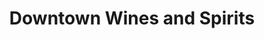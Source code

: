 ---
title: "Downtown Wines and Spirits"
url: /somerville/downtown-wines-and-spirits/
shop: alcohol
---